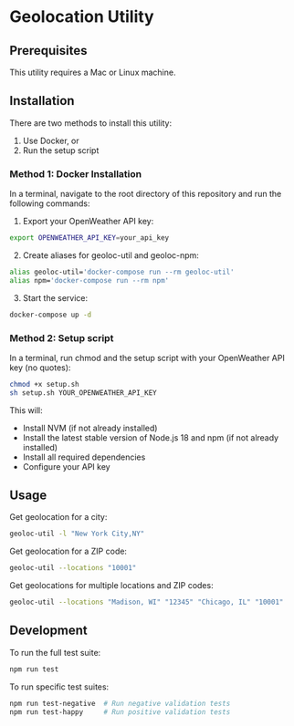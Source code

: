 # Geolocation Utility

## Prerequisites

This utility requires a Mac or Linux machine. 

## Installation

There are two methods to install this utility:

1. Use Docker, or
2. Run the setup script

### Method 1: Docker Installation
In a terminal, navigate to the root directory of this repository and run the following commands:

1. Export your OpenWeather API key:
```bash
export OPENWEATHER_API_KEY=your_api_key
```

2. Create aliases for geoloc-util and geoloc-npm:
```bash
alias geoloc-util='docker-compose run --rm geoloc-util'
alias npm='docker-compose run --rm npm'
```

3. Start the service:
```bash
docker-compose up -d
```



### Method 2: Setup script

In a terminal, run chmod and the setup script with your OpenWeather API key (no quotes):

```bash
chmod +x setup.sh
sh setup.sh YOUR_OPENWEATHER_API_KEY
```

This will:
- Install NVM (if not already installed)
- Install the latest stable version of Node.js 18 and npm (if not already installed)
- Install all required dependencies
- Configure your API key

## Usage

Get geolocation for a city:
```bash
geoloc-util -l "New York City,NY"
```

Get geolocation for a ZIP code:
```bash
geoloc-util --locations "10001"
```

Get geolocations for multiple locations and ZIP codes:
```bash
geoloc-util --locations "Madison, WI" "12345" "Chicago, IL" "10001"
```

## Development

To run the full test suite:
```bash
npm run test
```

To run specific test suites:
```bash
npm run test-negative  # Run negative validation tests
npm run test-happy     # Run positive validation tests
```